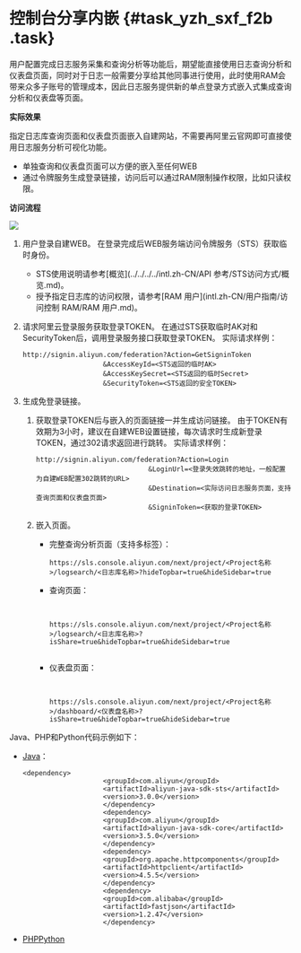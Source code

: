 # 控制台分享内嵌 {#task_yzh_sxf_f2b .task}

用户配置完成日志服务采集和查询分析等功能后，期望能直接使用日志查询分析和仪表盘页面，同时对于日志一般需要分享给其他同事进行使用，此时使用RAM会带来众多子账号的管理成本，因此日志服务提供新的单点登录方式嵌入式集成查询分析和仪表盘等页面。

**实际效果**

指定日志库查询页面和仪表盘页面嵌入自建网站，不需要再阿里云官网即可直接使用日志服务分析可视化功能。

-   单独查询和仪表盘页面可以方便的嵌入至任何WEB
-   通过令牌服务生成登录链接，访问后可以通过RAM限制操作权限，比如只读权限。

**访问流程**

![](http://static-aliyun-doc.oss-cn-hangzhou.aliyuncs.com/assets/img/15034/6443_zh-CN.png)

1.  用户登录自建WEB。 在登录完成后WEB服务端访问令牌服务（STS）获取临时身份。
    -   STS使用说明请参考[概览](../../../../intl.zh-CN/API 参考/STS访问方式/概览.md)。
    -   授予指定日志库的访问权限，请参考[RAM 用户](intl.zh-CN/用户指南/访问控制 RAM/RAM 用户.md)。
2.  请求阿里云登录服务获取登录TOKEN。 在通过STS获取临时AK对和SecurityToken后，调用登录服务接口获取登录TOKEN。 实际请求样例：

    ```
    http://signin.aliyun.com/federation?Action=GetSigninToken
                        &AccessKeyId=<STS返回的临时AK>
                        &AccessKeySecret=<STS返回的临时Secret>
                        &SecurityToken=<STS返回的安全TOKEN>
    ```

3.  生成免登录链接。 
    1.  获取登录TOKEN后与嵌入的页面链接一并生成访问链接。 由于TOKEN有效期为3小时，建议在自建WEB设置链接，每次请求时生成新登录TOKEN，通过302请求返回进行跳转。 实际请求样例：

        ```
        http://signin.aliyun.com/federation?Action=Login
                                    &LoginUrl=<登录失效跳转的地址，一般配置为自建WEB配置302跳转的URL>
                                    &Destination=<实际访问日志服务页面，支持查询页面和仪表盘页面>
                                    &SigninToken=<获取的登录TOKEN>
        ```

    2.  嵌入页面。 
        -   完整查询分析页面（支持多标签）：

            ```
            https://sls.console.aliyun.com/next/project/<Project名称>/logsearch/<日志库名称>?hideTopbar=true&hideSidebar=true
            ```

        -   查询页面：

            ```
            
                                                https://sls.console.aliyun.com/next/project/<Project名称>/logsearch/<日志库名称>?isShare=true&hideTopbar=true&hideSidebar=true
                                            
            ```

        -   仪表盘页面：

            ```
            
                                                https://sls.console.aliyun.com/next/project/<Project名称>/dashboard/<仪表盘名称>?isShare=true&hideTopbar=true&hideSidebar=true
            ```


Java、PHP和Python代码示例如下：

-   [Java](https://samplecode.oss-cn-hangzhou.aliyuncs.com/slsconsole.java?spm=a2c4g.11186623.2.6.LewJJX&file=slsconsole.java)：

    ```
    <dependency>
                        <groupId>com.aliyun</groupId>
                        <artifactId>aliyun-java-sdk-sts</artifactId>
                        <version>3.0.0</version>
                        </dependency>
                        <dependency>
                        <groupId>com.aliyun</groupId>
                        <artifactId>aliyun-java-sdk-core</artifactId>
                        <version>3.5.0</version>
                        </dependency>
                        <dependency>
                        <groupId>org.apache.httpcomponents</groupId>
                        <artifactId>httpclient</artifactId>
                        <version>4.5.5</version>
                        </dependency>
                        <dependency>
                        <groupId>com.alibaba</groupId>
                        <artifactId>fastjson</artifactId>
                        <version>1.2.47</version>
                        </dependency>
    ```

-   [PHP](https://samplecode.oss-cn-hangzhou.aliyuncs.com/slsconsole.php?spm=a2c4g.11186623.2.7.LewJJX)[Python](https://samplecode.oss-cn-hangzhou.aliyuncs.com/slsconsole.py?spm=a2c4g.11186623.2.8.LewJJX&file=slsconsole.py)

